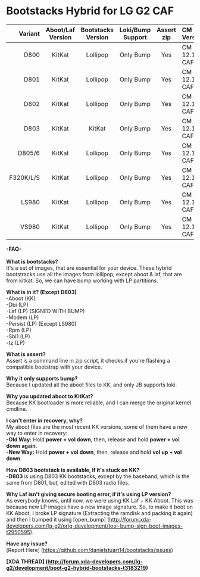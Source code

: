 Bootstacks Hybrid for LG G2 CAF
=====================================

Variant   | Aboot/Laf Version | Bootstacks Version | Loki/Bump Support | Assert zip | CM Version
---------:|:-----------------:|:------------------:|:-----------------:|:----------:|:------------
D800      | KitKat 	          | Lollipop           | Only Bump		     | Yes  	    | CM 12.1 CAF
D801      | KitKat   	        | Lollipop           | Only Bump		     | Yes  	    | CM 12.1 CAF
D802      | KitKat	   	      | Lollipop           | Only Bump 		  	 | Yes 		    | CM 12.1 CAF
D803      | KitKat	   	      | KitKat             | Only Bump 		 	   | Yes 		    | CM 12.1 CAF
D805/6    | KitKat	   	      | Lollipop           | Only Bump 		 	   | Yes 		    | CM 12.1 CAF
F320K/L/S | KitKat     	      | Lollipop           | Only Bump		   	 | Yes  	    | CM 12.1 CAF
LS980     | KitKat  	   	    | Lollipop           | Only Bump		   	 | Yes		    | CM 12.1 CAF
VS980     | KitKat 	   	      | Lollipop           | Only Bump		   	 | Yes 		    | CM 12.1 CAF

<b>-FAQ-</b> <br/> <br/>
<b>What is bootstacks?</b>  <br/>
It's a set of images, that are essential for your device. These hybrid bootstracks use all the images from lollipop, except aboot & laf, that are from kitkat. So, we can have bump working with LP partitions.

<b>What is in it? (Except D803)</b><br/>
-Aboot (KK)<br/>
-Dbi (LP)<br/>
-Laf (LP) (SIGNED WITH BUMP)<br/>
-Modem (LP)<br/>
-Persist (LP) (Except LS980)<br/>
-Rpm (LP)<br/>
-Sbl1  (LP)<br/>
-tz (LP)<br/>

<b>What is assert?</b> <br/>
Assert is a command line in zip script, it checks if you're flashing a compatible bootstrap with your device.

<b>Why it only supports bump?</b> <br/>
Because I updated all the aboot files to KK, and only JB supports loki.

<b>Why you updated aboot to KitKat?</b> <br/>
Because KK bootloader is more reliable, and I can merge the original kernel cmdline.

<b>I can't enter in recovery, why?</b> <br/>
My aboot files are the most recent KK versions, some of them have a new way to enter in recovery:<br/>
<b>-Old Way:</b> Hold <b>power + vol down</b>, then, release and hold <b>power + vol down again</b>.<br/>
<b>-New Way:</b> Hold <b>power + vol down</b>, then, release and hold <b>vol up + vol down</b>.

<b>How D803 bootstack is available, if it's stuck on KK?</b> <br/>
<b>-D803</b> is using D803 KK bootstacks, except by the baseband, which is the same from D801, but, edited with D803 radio files.

<b>Why Laf isn't giving secure booting error, if it's using LP version?</b> <br/>
As everybody knows, until now, we were using KK Laf + KK Aboot. This was because new LP images have a new image signature. So, to make it boot on KK Aboot, I broke LP signature (Extracting the ramdisk and packing it again) and then I bumped it using [open_bump] (http://forum.xda-developers.com/lg-g2/orig-development/tool-bump-sign-boot-images-t2950595).

<b>Have any issue?</b> <br/>
[Report Here] (https://github.com/danielstuart14/bootstacks/issues)

<b>[XDA THREAD] (http://forum.xda-developers.com/lg-g2/development/boot-g2-hybrid-bootstacks-t3183219)</b>
